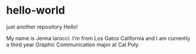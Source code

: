 # hello-world
just another repository
Hello!

My name is Jenna Iarocci. I'm from Los Gatos California and I am currently a third year Graphic Communication major at Cal Poly. 
